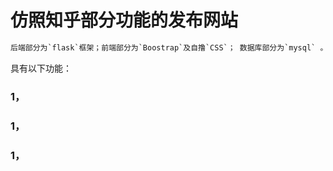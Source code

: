 # 仿照知乎部分功能的发布网站
```python
后端部分为`flask`框架；前端部分为`Boostrap`及自撸`CSS`； 数据库部分为`mysql` 。
```
具有以下功能：
### 1，
### 1，
### 1，
